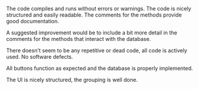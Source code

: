 The code compiles and runs without errors or warnings.
The code is nicely structured and easily readable.
The comments for the methods provide good documentation.

A suggested improvement would be to include a bit more detail in the comments
for the methods that interact with the database.

There doesn't seem to be any repetitive or dead code, all code is actively used.
No software defects.

All buttons function as expected and the database is properly implemented.

The UI is nicely structured, the grouping is well done.

